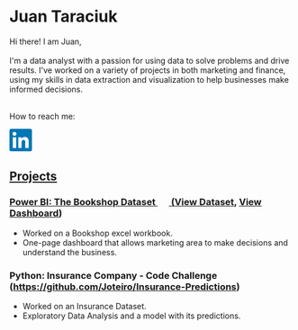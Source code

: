# Juan Taraciuk

Hi there! I am Juan,
<br><br> I'm a data analyst with a passion for using data to solve problems and drive results. I've worked on a variety of projects in both marketing and finance, using my skills in data extraction and visualization to help businesses make informed decisions. </br></br>

How to reach me:
<Div>
  <a href="https://www.linkedin.com/in/juan-taraciuk/" rel="nofollow">
    <img alt="LinkedIn" src="https://raw.githubusercontent.com/SaiSiddhardhaKalla/statalogosvg/main/linkedin-icon.svg", width="40" hieght="40" style="max-width: 100%;">
</Div>


## Projects
### Power BI: The Bookshop Dataset <img src="https://upload.wikimedia.org/wikipedia/en/a/ae/Flag_of_the_United_Kingdom.svg" width="20" height="15"> ([View Dataset](https://help.tableau.com/current/pro/desktop/en-us/bookshop_data.htm?utm_source=discover_pane&utm_medium=product), [View Dashboard](https://app.powerbi.com/groups/me/reports/04b34eae-c794-40e7-8e08-bab48f9f2d17/f414c65ec6ee6d706227?experience=power-bi)) 
* Worked on a Bookshop excel workbook.
* One-page dashboard that allows marketing area to make decisions and understand the business.

### Python: Insurance Company - Code Challenge <img src="https://upload.wikimedia.org/wikipedia/commons/9/9a/Flag_of_Spain.svg" width="20" height="15"> (https://github.com/Joteiro/Insurance-Predictions)
* Worked on an Insurance Dataset.
* Exploratory Data Analysis and a model with its predictions.

